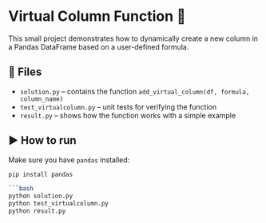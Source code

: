 # Virtual Column Function 🧮

This small project demonstrates how to dynamically create a new column in a Pandas DataFrame based on a user-defined formula.

## 🔧 Files

- `solution.py` – contains the function `add_virtual_column(df, formula, column_name)`
- `test_virtualcolumn.py` – unit tests for verifying the function
- `result.py` – shows how the function works with a simple example

## ▶️ How to run

Make sure you have `pandas` installed:

```bash
pip install pandas

```bash
python solution.py
python test_virtualcolumn.py
python result.py
